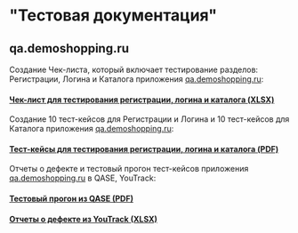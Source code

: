 # "Тестовая документация"
## qa.demoshopping.ru
Создание Чек-листа, который включает тестирование разделов: Регистрации, Логина и Каталога приложения <a href=https://qa.demoshopping.ru/>qa.demoshopping.ru</a>:
#### [Чек-лист для тестирования регистрации, логина и каталога (XLSX)](https://docs.google.com/spreadsheets/d/1zwhsdN667Qrc3eg_2llk7Wu7GYBM7IAjVa9FMN-EVSE/edit?usp=sharing)
Создание 10 тест-кейсов для Регистрации и Логина и 10 тест-кейсов для Каталога приложения <a href=https://qa.demoshopping.ru/>qa.demoshopping.ru</a>:
#### [Тест-кейсы для тестирования регистрации, логина и каталога (PDF)](https://github.com/StanTokarev/docs/blob/main/Stan%20Tokarev%20-%20Test%20Cases%20for%20registration%2C%20logIn%2C%20product%20catalog.pdf) 
Отчеты о дефекте и тестовый прогон тест-кейсов приложения <a href=https://qa.demoshopping.ru/>qa.demoshopping.ru</a> в QASE, YouTrack:
#### [Тестовый прогон из QASE (PDF)](https://github.com/StanTokarev/docs/blob/main/Stan%20Tokarev%20-%20Test%20Runs%20from%20QASE.pdf)
#### [Отчеты о дефекте из YouTrack (XLSX)](https://github.com/StanTokarev/docs/blob/main/Stan%20Tokarev%20-%20Bug%20Reports%20from%20YouTrack2.xlsx)
